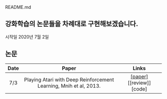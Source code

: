 README.md

## 강화학습의 논문들을 차례대로 구현해보겠습니다.
시작일 2020년 7월 2일


## 논문
Date | Paper | Links
:---: | :---: | :---: 
7/3 | Playing Atari with Deep Reinforcement Learning, Mnih et al, 2013. | [[paper]](https://www.cs.toronto.edu/~vmnih/docs/dqn.pdf) [[review]] [code]
